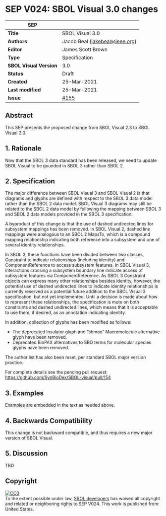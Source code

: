 # SEP V024: SBOL Visual 3.0 changes

| SEP | |
| --- | --- |
| **Title** | SBOL Visual 3.0 |
| **Authors** | Jacob Beal (jakebeal@ieee.org) |
| **Editor** | James Scott Brown |
| **Type** | Specification |
| **SBOL Visual Version** | 3.0 |
| **Status** | Draft |
| **Created** | 25-Mar-2021 |
| **Last modified** | 25-Mar-2021 |
| **Issue** | [#155](https://github.com/SynBioDex/SBOL-visual/issues/155) |


## Abstract

This SEP presents the proposed change from SBOL Visual 2.3 to SBOL Visual 3.0.

## <a name="rationale"></a> 1. Rationale 

Now that the SBOL 3 data standard has been released, we need to update SBOL Visual to be gounded in SBOL 3 rather than SBOL 2.

## 2. Specification <a name="specification"></a>

The major difference between SBOL Visual 3 and SBOL Visual 2 is that diagrams and glyphs are defined with respect to the SBOL 3 data model rather than the SBOL 2 data model. SBOL Visual 3 diagrams may still be related to the SBOL 2 data model by following the mapping between SBOL 3 and SBOL 2 data models provided in the SBOL 3 specification.

A byproduct of this change is that the use of dashed undirected lines for subsystem mappings has been removed. In SBOL Visual 2, dashed line mappings were analogous to an SBOL 2 MapsTo, which is a compound mapping relationship indicating both reference into a subsystem and one of several identity relationships. 

In SBOL 3, these functions have been divided between two classes, Constraint to indicate relationships (including identity) and ComponentReference to access subsystem features. In SBOL Visual 3, interactions crossing a subsystem boundary line indicate access of subsystem features via ComponentReference. As SBOL 3 Constraint objects can express many other relationships besides identity, however, the potential use of dashed undirected lines to indicate identity relationships is currently reserved as a potential future addition to the SBOL Visual 3 specification, but not yet implemented. Until a decision is made about how to represent these relationships, the specification is mute on both constraints and dashed undirected lines, which means that it is acceptable to use them, if desired, as an annotation indicating identity.

In addition, collection of glyphs has been modified as follows:
- The deprecated Insulator glyph and “shmoo” Macromolecule alternative glyph have been removed. 
- Deprecated BioPAX alternatives to SBO terms for molecular species glyphs have been removed.

The author list has also been reset, per standard SBOL major version practice.

For complete details see the pending pull request: https://github.com/SynBioDex/SBOL-visual/pull/154

## 3. Examples <a name='example'></a>

Examples are embedded in the text as needed above.

## <a name='compatibility'></a> 4. Backwards Compatibility

This change is not backward compatible, and thus requires a new major version of SBOL Visual.

## <a name='discussion'></a> 5. Discussion

TBD

## <a name='copyright'></a> Copyright

<p xmlns:dct="http://purl.org/dc/terms/" xmlns:vcard="http://www.w3.org/2001/vcard-rdf/3.0#">
  <a rel="license"
     href="http://creativecommons.org/publicdomain/zero/1.0/">
    <img src="http://i.creativecommons.org/p/zero/1.0/88x31.png" style="border-style: none;" alt="CC0" />
  </a>
  <br />
  To the extent possible under law,
  <a rel="dct:publisher"
     href="sbolstandard.org">
    <span property="dct:title">SBOL developers</span></a>
  has waived all copyright and related or neighboring rights to
  <span property="dct:title">SEP V024</span>.
This work is published from:
<span property="vcard:Country" datatype="dct:ISO3166"
      content="US" about="sbolstandard.org">
  United States</span>.
</p>
